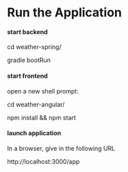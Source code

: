 # Run the Application

#### start backend
cd weather-spring/

gradle bootRun

#### start frontend 
open a new shell prompt:

cd weather-angular/

npm install && npm start

#### launch application
In a browser, give in the following URL 

http://localhost:3000/app

